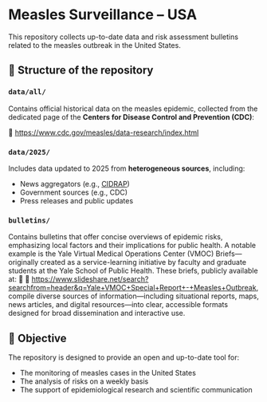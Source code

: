 # Measles Surveillance – USA

This repository collects up-to-date data and risk assessment bulletins related to the measles outbreak in the United States.

## 📁 Structure of the repository

### `data/all/`

Contains official historical data on the measles epidemic, collected from the dedicated page of the **Centers for Disease Control and Prevention
(CDC)**:

🔗 https://www.cdc.gov/measles/data-research/index.html

### `data/2025/`

Includes data updated to 2025 from **heterogeneous sources**, including:

- News aggregators (e.g., [CIDRAP](https://www.cidrap.umn.edu/))
- Government sources (e.g., CDC)
- Press releases and public updates

### `bulletins/`

Contains bulletins that offer concise overviews of epidemic risks, emphasizing local factors and their implications for public health. A notable example is the Yale Virtual Medical Operations Center (VMOC) Briefs—originally created as a service-learning initiative by faculty and graduate students at the Yale School of Public Health. These briefs, publicly available at: 🔗 🔗 https://www.slideshare.net/search?searchfrom=header&q=Yale+VMOC+Special+Report+-+Measles+Outbreak, compile diverse sources of information—including situational reports, maps, news articles, and digital resources—into clear, accessible formats designed for broad dissemination and interactive use. 


## 🎯 Objective

The repository is designed to provide an open and up-to-date tool for:

- The monitoring of measles cases in the United States
- The analysis of risks on a weekly basis
- The support of epidemiological research and scientific communication
  



